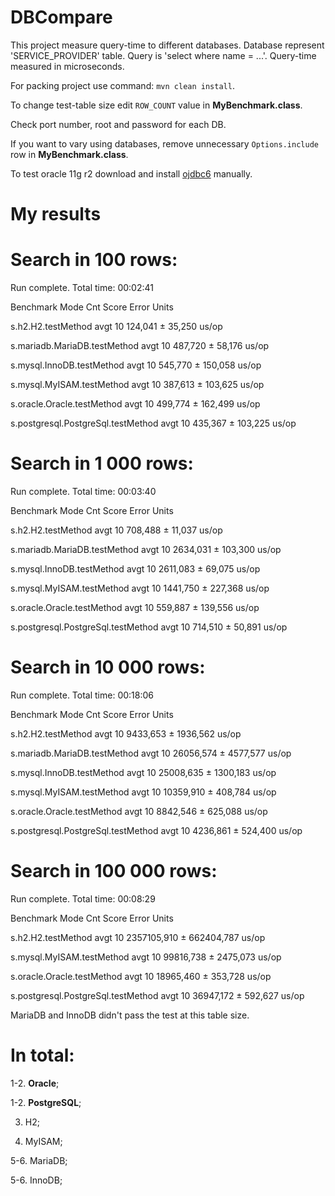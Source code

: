 # DBCompare

This project measure query-time to different databases. Database represent 'SERVICE_PROVIDER' table. Query is 'select where name = ...'. Query-time measured in microseconds.

For packing project use command: <code>mvn clean install</code>.

To change test-table size edit <code>ROW_COUNT</code> value in <b>MyBenchmark.class</b>.

Check port number, root and password for each DB.

If you want to vary using databases, remove unnecessary <code>Options.include</code> row in <b>MyBenchmark.class</b>.

To test oracle 11g r2 download and install <a href="http://www.oracle.com/technetwork/apps-tech/jdbc-112010-090769.html">ojdbc6</a> manually.

# My results

# Search in 100 rows:
Run complete. Total time: 00:02:41

Benchmark                           Mode  Cnt    Score     Error  Units

s.h2.H2.testMethod                  avgt   10  124,041 ±  35,250  us/op

s.mariadb.MariaDB.testMethod        avgt   10  487,720 ±  58,176  us/op

s.mysql.InnoDB.testMethod           avgt   10  545,770 ± 150,058  us/op

s.mysql.MyISAM.testMethod           avgt   10  387,613 ± 103,625  us/op

s.oracle.Oracle.testMethod          avgt   10  499,774 ± 162,499  us/op

s.postgresql.PostgreSql.testMethod  avgt   10  435,367 ± 103,225  us/op

# Search in 1 000 rows:
Run complete. Total time: 00:03:40

Benchmark                           Mode  Cnt     Score     Error  Units

s.h2.H2.testMethod                  avgt   10   708,488 ±  11,037  us/op

s.mariadb.MariaDB.testMethod        avgt   10  2634,031 ± 103,300  us/op

s.mysql.InnoDB.testMethod           avgt   10  2611,083 ±  69,075  us/op

s.mysql.MyISAM.testMethod           avgt   10  1441,750 ± 227,368  us/op

s.oracle.Oracle.testMethod          avgt   10   559,887 ± 139,556  us/op

s.postgresql.PostgreSql.testMethod  avgt   10   714,510 ±  50,891  us/op

# Search in 10 000 rows:
Run complete. Total time: 00:18:06

Benchmark                           Mode  Cnt      Score      Error  Units

s.h2.H2.testMethod                  avgt   10   9433,653 ± 1936,562  us/op

s.mariadb.MariaDB.testMethod        avgt   10  26056,574 ± 4577,577  us/op

s.mysql.InnoDB.testMethod           avgt   10  25008,635 ± 1300,183  us/op

s.mysql.MyISAM.testMethod           avgt   10  10359,910 ±  408,784  us/op

s.oracle.Oracle.testMethod          avgt   10   8842,546 ±  625,088  us/op

s.postgresql.PostgreSql.testMethod  avgt   10   4236,861 ±  524,400  us/op

# Search in 100 000 rows:
Run complete. Total time: 00:08:29

Benchmark                           Mode  Cnt        Score        Error  Units

s.h2.H2.testMethod                  avgt   10  2357105,910 ± 662404,787  us/op

s.mysql.MyISAM.testMethod           avgt   10    99816,738 ±   2475,073  us/op

s.oracle.Oracle.testMethod          avgt   10    18965,460 ±    353,728  us/op

s.postgresql.PostgreSql.testMethod  avgt   10    36947,172 ±    592,627  us/op

MariaDB and InnoDB didn't pass the test at this table size.

# In total:

1-2. <b>Oracle</b>;

1-2. <b>PostgreSQL</b>;

3.   H2;

4.   MyISAM;

5-6. MariaDB;

5-6. InnoDB;
